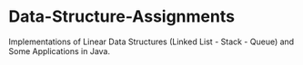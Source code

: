 # Data-Structure-Assignments
Implementations of Linear Data Structures (Linked List - Stack - Queue) and Some Applications in Java.
